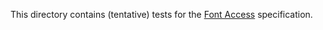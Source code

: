 This directory contains (tentative) tests for the
[Font Access](https://wicg.github.io/local-font-access/) specification.
